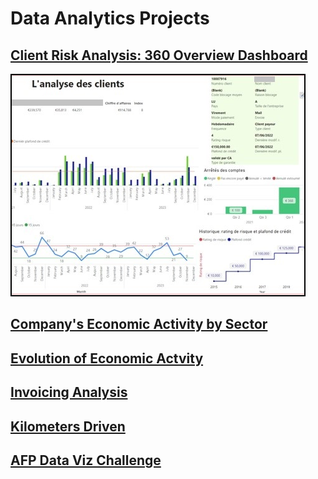 # Data Analytics Projects

## [Client Risk Analysis: 360 Overview Dashboard](<Projects/Client risk 360 overview/description.md>)

<a href="Projects/Client risk 360 overview/description.md">
  <img src="Projects/Client risk 360 overview/Client risk 360 overview - Thumb.PNG" alt="Client Risk 360 Overview Dashboard" title="Client Risk 360 Overview Dashboard" 
  style="border: 2px solid #000;" />
</a>

## [Company's Economic Activity by Sector](<Projects/Economic activity by sector/description.md>)

## [Evolution of Economic Actvity](<Projects/Evolution of economic activity/description.md>)

## [Invoicing Analysis](<Projects/Invoicing analysis/description.md>)

## [Kilometers Driven](Projects/Kilometers/description.md)

## [AFP Data Viz Challenge](<Projects/AFP Data Viz Challenge/description.md>)
